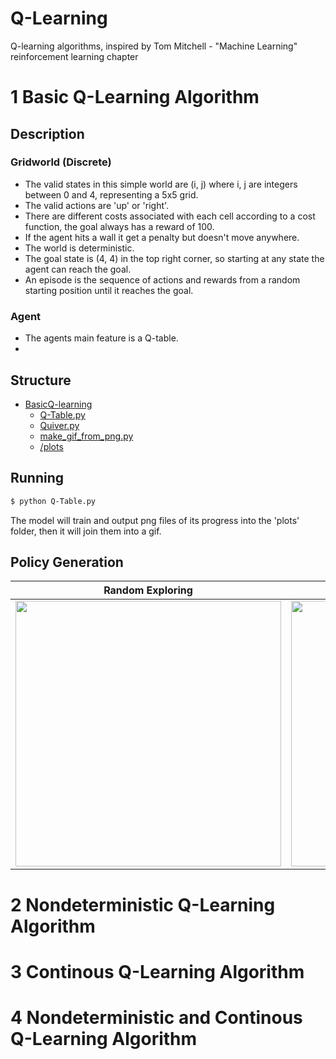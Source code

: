 # Q-Learning
Q-learning algorithms, inspired by Tom Mitchell - "Machine Learning" reinforcement learning chapter

# 1 Basic Q-Learning Algorithm
## Description
### Gridworld (Discrete)
- The valid states in this simple world are (i, j) where i, j are integers between 0 and 4, representing a 5x5 grid. 
- The valid actions are 'up' or 'right'.
- There are different costs associated with each cell according to a cost function, the goal always has a reward of 100.
- If the agent hits a wall it get a penalty but doesn't move anywhere.
- The world is deterministic.
- The goal state is (4, 4) in the top right corner, so starting at any state the agent can reach the goal.
- An episode is the sequence of actions and rewards from a random starting position until it reaches the goal.

### Agent
- The agents main feature is a Q-table.
- 

## Structure
 * [BasicQ-learning](./BasicQ-learning)
   * [Q-Table.py](./BasicQ-learning/Q-Table.py)
   * [Quiver.py](./BasicQ-learning/Quiver.py)
   * [make_gif_from_png.py](./BasicQ-learning/make_gif_from_png.py)
   * [/plots](./BasicQ-learning/plots)

## Running
```bash
$ python Q-Table.py
```
The model will train and output png files of its progress into the 'plots' folder, then it will join them into a gif.

## Policy Generation
Random Exploring           |  Greedy & Random Strategy
:-------------------------:|:-------------------------:
<img src="/BasicQ-learning/Policy-RandomExploring.gif" width="425"/> | <img src="/BasicQ-learning/Policy-ExperimentationStrategy.gif" width="425"/>

# 2 Nondeterministic Q-Learning Algorithm
# 3 Continous Q-Learning Algorithm
# 4 Nondeterministic and Continous Q-Learning Algorithm


<!---
## Contributing
Pull requests are welcome. For major changes, please open an issue first to discuss what you would like to change.

## License
[MIT](https://choosealicense.com/licenses/mit/)
-->

